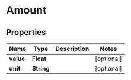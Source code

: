 
# Amount

## Properties
Name | Type | Description | Notes
------------ | ------------- | ------------- | -------------
**value** | **Float** |  |  [optional]
**unit** | **String** |  |  [optional]



